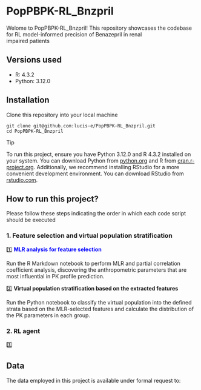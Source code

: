 # PopPBPK-RL_Bnzpril
Welome to PopPBPK-RL_Bnzpril! This repository showcases the codebase for RL model-informed precision of Benazepril in renal  
impaired patients

## Versions used 

- R: 4.3.2
- Python: 3.12.0

## Installation 

Clone this repository into your local machine

```
git clone git@github.com:lucis-e/PopPBPK-RL_Bnzpril.git
cd PopPBPK-RL_Bnzpril
```

>[!TIP]
>To run this project, ensure you have Python 3.12.0 and R 4.3.2 installed on your system. You can download Python from [python.org](https://www.python.org/downloads/release/python-3120/) and R from [cran.r-project.org](https://cran.r-project.org/bin/windows/base/). Additionally, we recommend installing RStudio for a more convenient development environment. You can download RStudio from 
[rstudio.com](https://www.rstudio.com/products/rstudio/download/).

## How to run this project?

Please follow these steps indicating the order in which each code script should be executed

### 1. Feature selection and virtual population stratification

:one:  <span style="color:blue"> **MLR analysis for feature selection** </span>

Run the R Markdown notebook to perform MLR and partial correlation coefficient analysis, discovering the anthropometric parameters that are most influential in PK profile prediction.

:two: **Virtual population stratification based on the extracted features**

Run the Python notebook to classify the virtual population into the defined strata based on the MLR-selected features and calculate the distribution of the PK parameters in each group.


### 2. RL agent

:three: 


## Data

The data employed in this project is available under formal request to: 

